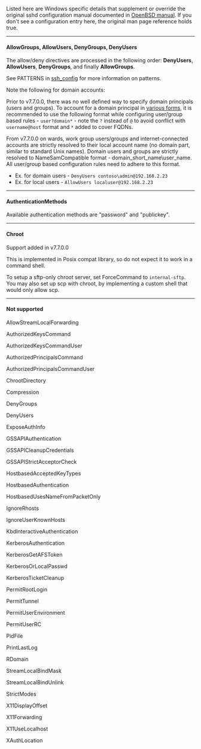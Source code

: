 Listed here are Windows specific details that supplement or override the original sshd configuration manual documented in [OpenBSD manual](https://man.openbsd.org/sshd_config). If you don't see a configuration entry here, the original man page reference holds true.
_______
#### AllowGroups, AllowUsers, DenyGroups, DenyUsers
The allow/deny directives are processed in the following order: **DenyUsers**, **AllowUsers**, **DenyGroups**, and finally **AllowGroups**. 

See PATTERNS in [ssh_config](http://man.openbsd.org/ssh_config.5#PATTERNS) for more information on patterns.

Note the following for domain accounts:

Prior to v7.7.0.0, there was no well defined way to specify domain principals (users and groups). To account for a domain principal in [various forms](https://msdn.microsoft.com/en-us/library/windows/desktop/ms724268(v=vs.85).aspx), it is recommended to use the following format while configuring user/group based rules - `user?domain*` - note the `?` instead of `@` to avoid conflict with `username@host` format and `*` added to cover FQDNs.

From v7.7.0.0 on wards, work group users/groups and internet-connected accounts are strictly resolved to their local account name (no domain part, similar to standard Unix names). Domain users and groups are strictly resolved to NameSamCompatible format - domain_short_name\user_name. All user/group based configuration rules need to adhere to this format. 

- Ex. for domain users - `DenyUsers contoso\admin@192.168.2.23`
- Ex. for local users  - `AllowUsers localuser@192.168.2.23`
______
#### AuthenticationMethods
Available authentication methods are "password" and "publickey".
______
#### Chroot
Support added in v7.7.0.0

This is implemented in Posix compat library, so do not expect it to work in a command shell. 

To setup a sftp-only chroot server, set ForceCommand to `internal-sftp`. You may also set up scp with chroot, by implementing a custom shell that would only allow scp. 

______
#### Not supported
AllowStreamLocalForwarding

AuthorizedKeysCommand

AuthorizedKeysCommandUser

AuthorizedPrincipalsCommand

AuthorizedPrincipalsCommandUser

ChrootDirectory

Compression

DenyGroups

DenyUsers

ExposeAuthInfo

GSSAPIAuthentication

GSSAPICleanupCredentials

GSSAPIStrictAcceptorCheck

HostbasedAcceptedKeyTypes

HostbasedAuthentication

HostbasedUsesNameFromPacketOnly

IgnoreRhosts

IgnoreUserKnownHosts

KbdInteractiveAuthentication

KerberosAuthentication

KerberosGetAFSToken

KerberosOrLocalPasswd

KerberosTicketCleanup

PermitRootLogin

PermitTunnel

PermitUserEnvironment

PermitUserRC

PidFile

PrintLastLog

RDomain

StreamLocalBindMask

StreamLocalBindUnlink

StrictModes

X11DisplayOffset

X11Forwarding

X11UseLocalhost

XAuthLocation







